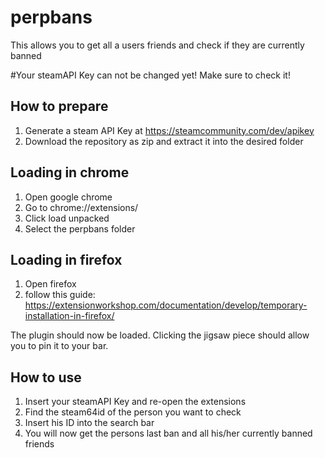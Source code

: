 # perpbans
This allows you to get all a users friends and check if they are currently banned

#Your steamAPI Key can not be changed yet! Make sure to check it!

## How to prepare
1. Generate a steam API Key at https://steamcommunity.com/dev/apikey
2. Download the repository as zip and extract it into the desired folder

## Loading in chrome
1. Open google chrome
2. Go to chrome://extensions/
3. Click load unpacked
4. Select the perpbans folder

## Loading in firefox
1. Open firefox
2. follow this guide: https://extensionworkshop.com/documentation/develop/temporary-installation-in-firefox/

The plugin should now be loaded. Clicking the jigsaw piece should allow you to pin it to your bar.

## How to use
1. Insert your steamAPI Key and re-open the extensions
2. Find the steam64id of the person you want to check
3. Insert his ID into the search bar
4. You will now get the persons last ban and all his/her currently banned friends
